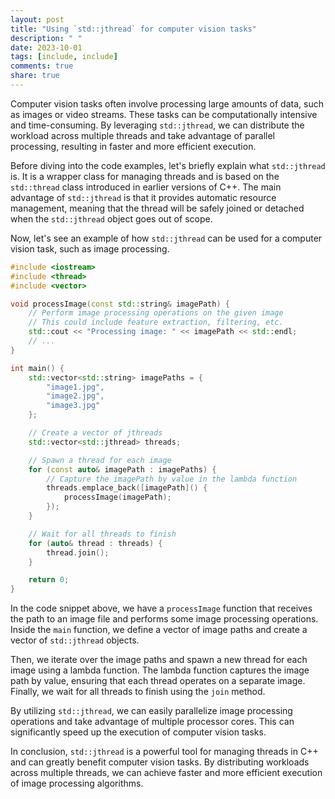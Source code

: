 ```yaml
---
layout: post
title: "Using `std::jthread` for computer vision tasks"
description: " "
date: 2023-10-01
tags: [include, include]
comments: true
share: true
---
```


Computer vision tasks often involve processing large amounts of data, such as images or video streams. These tasks can be computationally intensive and time-consuming. By leveraging `std::jthread`, we can distribute the workload across multiple threads and take advantage of parallel processing, resulting in faster and more efficient execution.

Before diving into the code examples, let's briefly explain what `std::jthread` is. It is a wrapper class for managing threads and is based on the `std::thread` class introduced in earlier versions of C++. The main advantage of `std::jthread` is that it provides automatic resource management, meaning that the thread will be safely joined or detached when the `std::jthread` object goes out of scope.

Now, let's see an example of how `std::jthread` can be used for a computer vision task, such as image processing.

```cpp
#include <iostream>
#include <thread>
#include <vector>

void processImage(const std::string& imagePath) {
    // Perform image processing operations on the given image
    // This could include feature extraction, filtering, etc.
    std::cout << "Processing image: " << imagePath << std::endl;
    // ...
}

int main() {
    std::vector<std::string> imagePaths = {
        "image1.jpg",
        "image2.jpg",
        "image3.jpg"
    };

    // Create a vector of jthreads
    std::vector<std::jthread> threads;

    // Spawn a thread for each image
    for (const auto& imagePath : imagePaths) {
        // Capture the imagePath by value in the lambda function
        threads.emplace_back([imagePath]() {
            processImage(imagePath);
        });
    }

    // Wait for all threads to finish
    for (auto& thread : threads) {
        thread.join();
    }

    return 0;
}
```

In the code snippet above, we have a `processImage` function that receives the path to an image file and performs some image processing operations. Inside the `main` function, we define a vector of image paths and create a vector of `std::jthread` objects.

Then, we iterate over the image paths and spawn a new thread for each image using a lambda function. The lambda function captures the image path by value, ensuring that each thread operates on a separate image. Finally, we wait for all threads to finish using the `join` method.

By utilizing `std::jthread`, we can easily parallelize image processing operations and take advantage of multiple processor cores. This can significantly speed up the execution of computer vision tasks.

In conclusion, `std::jthread` is a powerful tool for managing threads in C++ and can greatly benefit computer vision tasks. By distributing workloads across multiple threads, we can achieve faster and more efficient execution of image processing algorithms.